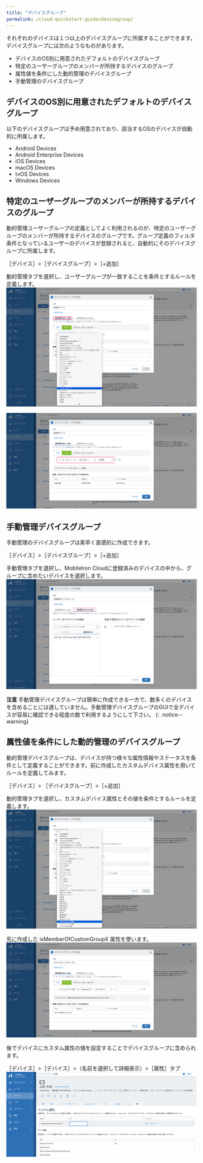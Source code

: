 ```yaml
---
title: "デバイスグループ"
permalink: /cloud-quickstart-guide/devicegroup/
---
```


それぞれのデバイスは１つ以上のデバイスグループに所属することができます。デバイスグループには次のようなものがあります。
- デバイスのOS別に用意されたデフォルトのデバイスグループ
- 特定のユーザーグループのメンバーが所持するデバイスのグループ
- 属性値を条件にした動的管理のデバイスグループ
- 手動管理のデバイスグループ

## デバイスのOS別に用意されたデフォルトのデバイスグループ

以下のデバイスグループは予め用意されており、該当するOSのデバイスが自動的に所属します。
- Android Devices
- Android Enterprise Devices
- iOS Devices
- macOS Devices
- tvOS Devices
- Windows Devices

## 特定のユーザーグループのメンバーが所持するデバイスのグループ

動的管理ユーザーグループの定義としてよく利用されるのが、特定のユーザーグループのメンバーが所持するデバイスのグループです。グループ定義のフィルタ条件となっているユーザーのデバイスが登録されると、自動的にそのデバイスグループに所属します。

［デバイス］>［デバイスグループ］>［+追加］

動的管理タブを選択し、ユーザーグループが一致することを条件とするルールを定義します。  
![](/assets/cloud-quickstart-guide/images/B91A2D0B-CCB0-459B-A4E3-C13E019CD6D7.png)

![](/assets/cloud-quickstart-guide/images/506A41E1-B479-45CB-BC6C-B9E31B82B8B6.png)

## 手動管理デバイスグループ

手動管理のデバイスグループは素早く直感的に作成できます。

［デバイス］>［デバイスグループ］>［+追加］

手動管理タブを選択し、MobileIron Cloudに登録済みのデバイスの中から、グループに含めたいデバイスを選択します。  
![](/assets/cloud-quickstart-guide/images/B0D973B8-7434-423A-928D-A006B39DD46B.png)

**注意** 手動管理デバイスグループは簡単に作成できる一方で、数多くのデバイスを含めることには適していません。手動管理デバイスグループのGUIで全デバイスが容易に確認できる程度の数で利用するようにして下さい。
{: .notice--warning}

## 属性値を条件にした動的管理のデバイスグループ

動的管理デバイスグループは、デバイスが持つ様々な属性情報やステータスを条件として定義することができます。前に作成したカスタムデバイス属性を用いてルールを定義してみます。

［デバイス］> ［デバイスグループ］>［+追加］

動的管理タブを選択し、カスタムデバイス属性とその値を条件とするルールを定義します。  
![](/assets/cloud-quickstart-guide/images/B54F4007-FB7C-4876-B035-841CBE59FA7A.png)

先に作成した isMemberOfCustomGroupX 属性を使います。  
![](/assets/cloud-quickstart-guide/images/4B5FBF7D-D659-4220-9B54-858EE9034A03.png)

後でデバイスにカスタム属性の値を設定することでデバイスグループに含められます。

［デバイス］>［デバイス］>（名前を選択して詳細表示）>［属性］タブ  
![](/assets/cloud-quickstart-guide/images/F2B108EE-87AE-4C70-8DAA-4D7153E37AE6.png)
